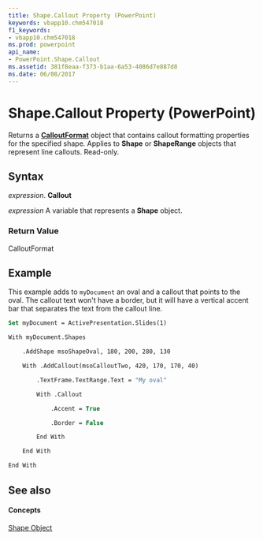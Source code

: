 ```yaml
---
title: Shape.Callout Property (PowerPoint)
keywords: vbapp10.chm547018
f1_keywords:
- vbapp10.chm547018
ms.prod: powerpoint
api_name:
- PowerPoint.Shape.Callout
ms.assetid: 381f8eaa-f373-b1aa-6a53-4086d7e887d8
ms.date: 06/08/2017
---
```



# Shape.Callout Property (PowerPoint)

Returns a **[CalloutFormat](calloutformat-object-powerpoint.md)** object that contains callout formatting properties for the specified shape. Applies to **Shape** or **ShapeRange** objects that represent line callouts. Read-only.


## Syntax

 _expression_. **Callout**

 _expression_ A variable that represents a **Shape** object.


### Return Value

CalloutFormat


## Example

This example adds to  `myDocument` an oval and a callout that points to the oval. The callout text won't have a border, but it will have a vertical accent bar that separates the text from the callout line.


```vb
Set myDocument = ActivePresentation.Slides(1)

With myDocument.Shapes

    .AddShape msoShapeOval, 180, 200, 280, 130

    With .AddCallout(msoCalloutTwo, 420, 170, 170, 40)

        .TextFrame.TextRange.Text = "My oval"

        With .Callout

            .Accent = True

            .Border = False

        End With

    End With

End With
```


## See also


#### Concepts


[Shape Object](shape-object-powerpoint.md)

